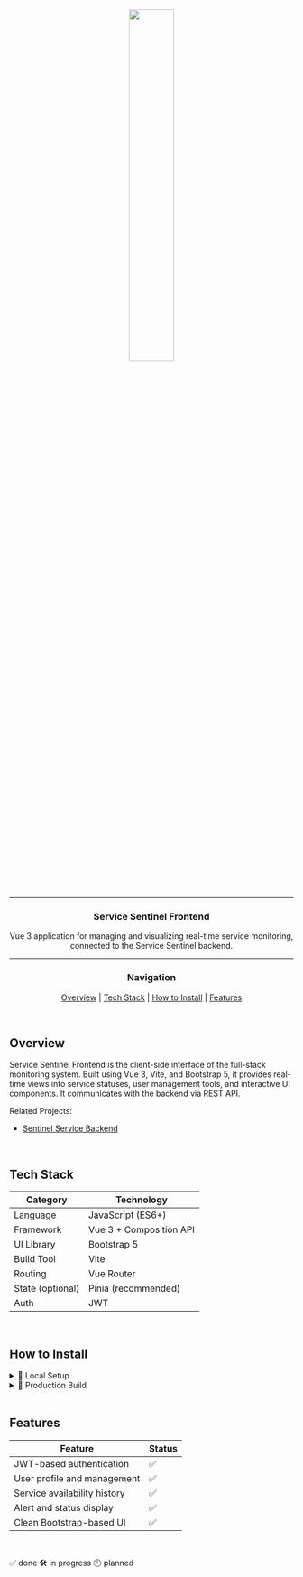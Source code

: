 <div align="center">

<img src="https://github.com/user-attachments/assets/7571f879-c872-40ad-ab44-38845900a6a2" style="width: 40%; max-width: 250px;" />

<br>

---

<h3>Service Sentinel Frontend</h3>

<p>Vue 3 application for managing and visualizing real-time service monitoring, connected to the Service Sentinel backend.</p>

---

### Navigation

[Overview](#overview) | [Tech Stack](#tech-stack) | [How to Install](#how-to-install) | [Features](#features)

</div>

<br>

## Overview

Service Sentinel Frontend is the client-side interface of the full-stack monitoring system. Built using Vue 3, Vite, and Bootstrap 5, it provides real-time views into service statuses, user management tools, and interactive UI components. It communicates with the backend via REST API.

Related Projects:

<ul>
  <li><a href="https://github.com/Shreemy/Sentinel_Service_Backend">Sentinel Service Backend</a></li>
</ul>

<br>

## Tech Stack

| Category       | Technology            |
|----------------|------------------------|
| Language       | JavaScript (ES6+)      |
| Framework      | Vue 3 + Composition API|
| UI Library     | Bootstrap 5            |
| Build Tool     | Vite                   |
| Routing        | Vue Router             |
| State (optional)| Pinia (recommended)   |
| Auth           | JWT                    |

<br>

## How to Install

<details>
<summary>🔧 Local Setup</summary>

```bash
# Clone the repository
git clone https://github.com/your_username/Sentinel_Service_Frontend.git
cd Sentinel_Service_Frontend

# Install dependencies
npm install

# Run in development mode
npm run dev
```
</details> 

<details>
<summary>🚀 Production Build</summary>

```bash
# Compile project
npm run build
```
⚠️ Create a .env file based on .env.example to configure the backend API URL.
</details>

<br>

## Features

| Feature                             | Status |
| ----------------------------------- | ------ |
| JWT-based authentication            | ✅      |
| User profile and management         | ✅      |
| Service availability history        | ✅      |
| Alert and status display            | ✅      |
| Clean Bootstrap-based UI            | ✅      |

<br>

✅ done
🛠️ in progress
🕒 planned
